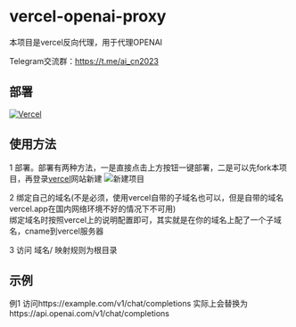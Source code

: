 # vercel-openai-proxy

本项目是vercel反向代理，用于代理OPENAI

Telegram交流群：https://t.me/ai_cn2023

## 部署
[![Vercel](https://vercel.com/button)](https://vercel.com/import/project?template=https://github.com/woodchen-ink/vercel-openai-proxy)


## 使用方法
1 部署。部署有两种方法，一是直接点击上方按钮一键部署，二是可以先fork本项目，再登录[vercel](https://vercel.com/)网站新建
![新建项目](img/newproject.png)

2 绑定自己的域名(不是必须，使用vercel自带的子域名也可以，但是自带的域名vercel.app在国内网络环境不好的情况下不可用)  
绑定域名时按照vercel上的说明配置即可，其实就是在你的域名上配了一个子域名，cname到vercel服务器

3 访问 域名/ 
映射规则为根目录

## 示例
例1 访问https://example.com/v1/chat/completions 
实际上会替换为https://api.openai.com/v1/chat/completions
